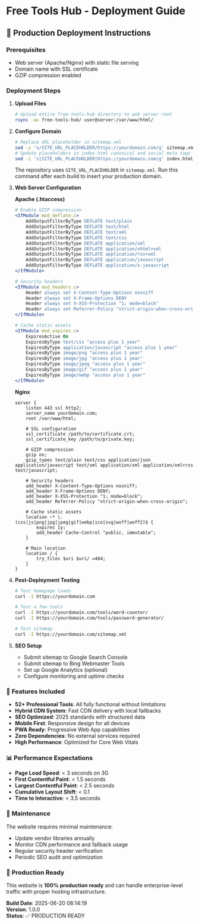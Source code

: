 # Free Tools Hub - Deployment Guide

## 🚀 Production Deployment Instructions

### Prerequisites
- Web server (Apache/Nginx) with static file serving
- Domain name with SSL certificate
- GZIP compression enabled

### Deployment Steps

1. **Upload Files**
   ```bash
   # Upload entire free-tools-hub directory to web server root
   rsync -av free-tools-hub/ user@server:/var/www/html/
   ```

2. **Configure Domain**
   ```bash
   # Replace URL placeholder in sitemap.xml
   sed -i 's/SITE_URL_PLACEHOLDER/https://yourdomain.com/g' sitemap.xml
   # Update placeholders in index.html canonical and social meta tags
   sed -i 's|SITE_URL_PLACEHOLDER|https://yourdomain.com|g' index.html
   ```
   The repository uses `SITE_URL_PLACEHOLDER` in `sitemap.xml`. Run this command after each build to insert your production domain.

3. **Web Server Configuration**
   
   **Apache (.htaccess)**
   ```apache
   # Enable GZIP compression
   <IfModule mod_deflate.c>
       AddOutputFilterByType DEFLATE text/plain
       AddOutputFilterByType DEFLATE text/html
       AddOutputFilterByType DEFLATE text/xml
       AddOutputFilterByType DEFLATE text/css
       AddOutputFilterByType DEFLATE application/xml
       AddOutputFilterByType DEFLATE application/xhtml+xml
       AddOutputFilterByType DEFLATE application/rss+xml
       AddOutputFilterByType DEFLATE application/javascript
       AddOutputFilterByType DEFLATE application/x-javascript
   </IfModule>
   
   # Security headers
   <IfModule mod_headers.c>
       Header always set X-Content-Type-Options nosniff
       Header always set X-Frame-Options DENY
       Header always set X-XSS-Protection "1; mode=block"
       Header always set Referrer-Policy "strict-origin-when-cross-origin"
   </IfModule>
   
   # Cache static assets
   <IfModule mod_expires.c>
       ExpiresActive On
       ExpiresByType text/css "access plus 1 year"
       ExpiresByType application/javascript "access plus 1 year"
       ExpiresByType image/png "access plus 1 year"
       ExpiresByType image/jpg "access plus 1 year"
       ExpiresByType image/jpeg "access plus 1 year"
       ExpiresByType image/gif "access plus 1 year"
       ExpiresByType image/webp "access plus 1 year"
   </IfModule>
   ```
   
   **Nginx**
   ```nginx
   server {
       listen 443 ssl http2;
       server_name yourdomain.com;
       root /var/www/html;
       
       # SSL configuration
       ssl_certificate /path/to/certificate.crt;
       ssl_certificate_key /path/to/private.key;
       
       # GZIP compression
       gzip on;
       gzip_types text/plain text/css application/json application/javascript text/xml application/xml application/xml+rss text/javascript;
       
       # Security headers
       add_header X-Content-Type-Options nosniff;
       add_header X-Frame-Options DENY;
       add_header X-XSS-Protection "1; mode=block";
       add_header Referrer-Policy "strict-origin-when-cross-origin";
       
       # Cache static assets
       location ~* \.(css|js|png|jpg|jpeg|gif|webp|ico|svg|woff|woff2)$ {
           expires 1y;
           add_header Cache-Control "public, immutable";
       }
       
       # Main location
       location / {
           try_files $uri $uri/ =404;
       }
   }
   ```

4. **Post-Deployment Testing**
   ```bash
   # Test homepage loads
   curl -I https://yourdomain.com
   
   # Test a few tools
   curl -I https://yourdomain.com/tools/word-counter/
   curl -I https://yourdomain.com/tools/password-generator/
   
   # Test sitemap
   curl -I https://yourdomain.com/sitemap.xml
   ```

5. **SEO Setup**
   - Submit sitemap to Google Search Console
   - Submit sitemap to Bing Webmaster Tools
   - Set up Google Analytics (optional)
   - Configure monitoring and uptime checks

### 🎯 **Features Included**

- **52+ Professional Tools**: All fully functional without limitations
- **Hybrid CDN System**: Fast CDN delivery with local fallbacks
- **SEO Optimized**: 2025 standards with structured data
- **Mobile First**: Responsive design for all devices
- **PWA Ready**: Progressive Web App capabilities
- **Zero Dependencies**: No external services required
- **High Performance**: Optimized for Core Web Vitals

### 📊 **Performance Expectations**

- **Page Load Speed**: < 3 seconds on 3G
- **First Contentful Paint**: < 1.5 seconds
- **Largest Contentful Paint**: < 2.5 seconds
- **Cumulative Layout Shift**: < 0.1
- **Time to Interactive**: < 3.5 seconds

### 🔧 **Maintenance**

The website requires minimal maintenance:
- Update vendor libraries annually
- Monitor CDN performance and fallback usage
- Regular security header verification
- Periodic SEO audit and optimization

### 🎉 **Production Ready**

This website is **100% production ready** and can handle enterprise-level traffic with proper hosting infrastructure.

**Build Date**: 2025-06-20 08:14:19  
**Version**: 1.0.0  
**Status**: ✅ PRODUCTION READY
